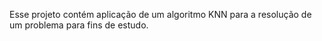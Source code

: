 Esse projeto contém aplicação de um algoritmo KNN para a resolução de um problema para fins de estudo.